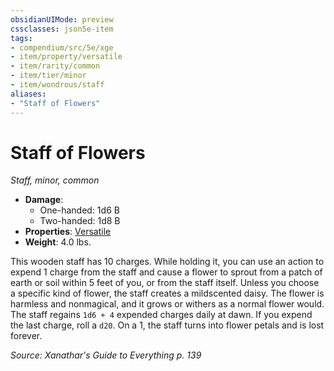 ```yaml
---
obsidianUIMode: preview
cssclasses: json5e-item
tags:
- compendium/src/5e/xge
- item/property/versatile
- item/rarity/common
- item/tier/minor
- item/wondrous/staff
aliases: 
- "Staff of Flowers"
---
```

# Staff of Flowers
*Staff, minor, common*  

- **Damage**:
  - One-handed: 1d6 B
  - Two-handed: 1d8 B
- **Properties**: [Versatile](/compendium/rules/item-properties.md#Versatile)
- **Weight**: 4.0 lbs.

This wooden staff has 10 charges. While holding it, you can use an action to expend 1 charge from the staff and cause a flower to sprout from a patch of earth or soil within 5 feet of you, or from the staff itself. Unless you choose a specific kind of flower, the staff creates a mildscented daisy. The flower is harmless and nonmagical, and it grows or withers as a normal flower would. The staff regains `1d6 + 4` expended charges daily at dawn. If you expend the last charge, roll a `d20`. On a 1, the staff turns into flower petals and is lost forever.

*Source: Xanathar's Guide to Everything p. 139*